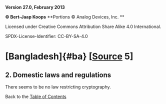 **Version 27.0, February 2013**

**© Bert-Jaap Koops**
**Portions © Analog Devices, Inc. **  

Licensed under Creative Commons Attribution Share Alike 4.0 International.

SPDX-License-Identifier: CC-BY-SA-4.0

# [Bangladesh]{#ba} \[[Source](../sources.md) 5\]

## 2. Domestic laws and regulations 
There seems to be no law restricting cryptography.

Back to the [Table of Contents](index.md)

